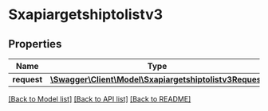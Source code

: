# Sxapiargetshiptolistv3

## Properties
Name | Type | Description | Notes
------------ | ------------- | ------------- | -------------
**request** | [**\Swagger\Client\Model\Sxapiargetshiptolistv3Request**](Sxapiargetshiptolistv3Request.md) |  | [optional] 

[[Back to Model list]](../README.md#documentation-for-models) [[Back to API list]](../README.md#documentation-for-api-endpoints) [[Back to README]](../README.md)


